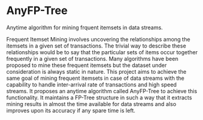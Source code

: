 # AnyFP-Tree
Anytime algorithm for mining frquent itemsets in data streams.

Frequent Itemset Mining involves uncovering the relationships among the itemsets in a given set of transactions. The trivial way to describe these relationships would be to 
say that the particular sets of items occur together frequently in a given set of transactions. Many algorithms have been proposed to mine these frequent itemsets but the 
dataset under consideration is always static in nature.
This project aims to achieve the same goal of mining frequent itemsets in case of data streams with the capability to handle inter-arrival rate of transactions and 
high speed streams. It proposes an anytime algorithm called AnyFP-Tree to achieve this functionality. It maintains a FP-Tree structure in such a way that it extracts 
mining results in almost the time available for data streams and also improves upon its accuracy if any spare time is left.
